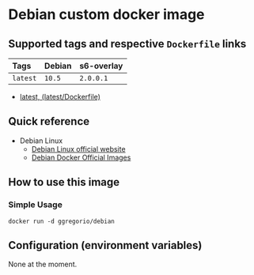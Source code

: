 # Debian custom docker image

## Supported tags and respective `Dockerfile` links

| Tags         | Debian | s6-overlay |
|:-------------|:-------|:-----------|
| `latest`     | `10.5` | `2.0.0.1`  |

* [latest, (latest/Dockerfile)](https://github.com/GeorgioLPB/docker-debian/blob/master/Dockerfile.amd64)

## Quick reference

* Debian Linux
  * [Debian Linux official website](https://www.debian.org/)
  * [Debian Docker Official Images](https://hub.docker.com/_/debian)

## How to use this image

### Simple Usage

	docker run -d ggregorio/debian

## Configuration (environment variables)

None at the moment.

